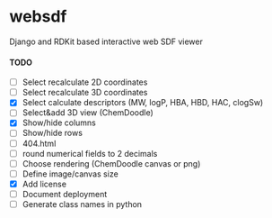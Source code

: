 # websdf
Django and RDKit based interactive web SDF viewer

#### TODO
- [ ] Select recalculate 2D coordinates
- [ ] Select recalculate 3D coordinates
- [x] Select calculate descriptors (MW, logP, HBA, HBD, HAC, clogSw)
- [ ] Select&add 3D view (ChemDoodle)
- [x] Show/hide columns
- [ ] Show/hide rows
- [ ] 404.html
- [ ] round numerical fields to 2 decimals 
- [ ] Choose rendering (ChemDoodle canvas or png)
- [ ] Define image/canvas size
- [x] Add license
- [ ] Document deployment
- [ ] Generate class names in python

